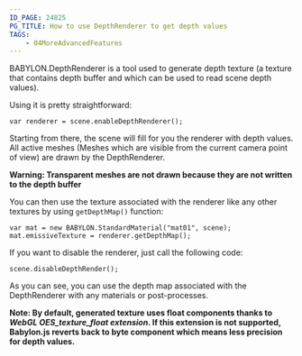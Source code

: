 ```yaml
---
ID_PAGE: 24825
PG_TITLE: How to use DepthRenderer to get depth values
TAGS:
    - 04MoreAdvancedFeatures
---
```

BABYLON.DepthRenderer is a tool used to generate depth texture (a texture that contains depth buffer and which can be used to read scene depth values).

Using it is pretty straightforward:

```
var renderer = scene.enableDepthRenderer();
```

Starting from there, the scene will fill for you the renderer with depth values. All active meshes (Meshes which are visible from the current camera point of view) are drawn by the DepthRenderer. 

**Warning: Transparent meshes are not drawn because they are not written to the depth buffer**

You can then use the texture associated with the renderer like any other textures by using ```getDepthMap()``` function:

```
var mat = new BABYLON.StandardMaterial("mat01", scene);
mat.emissiveTexture = renderer.getDepthMap(); 

```

If you want to disable the renderer, just call the following code:
```
scene.disableDepthRender();
```

As you can see, you can use the depth map associated with the DepthRenderer with any materials or post-processes.

**Note: By default, generated texture uses float components thanks to *WebGL OES_texture_float extension*. If this extension is not supported, Babylon.js reverts back to byte component which means less precision for depth values.**